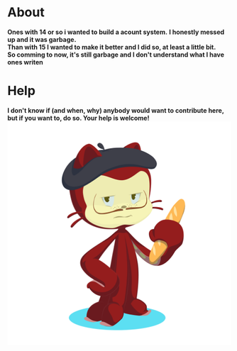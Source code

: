 # About
**Ones with 14 or so i wanted to build a acount system.**
**I honestly messed up and it was garbage.**\
**Than with 15 I wanted to make it better and I did so, at least a little bit.**\
**So comming to now, it's still garbage and I don't understand what I have ones writen**
# Help
**I don't know if (and when, why) anybody would want to contribute here, but if you want to, do so. Your help is welcome!**
![My France Octocat](my_octocat.png)
